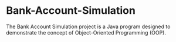 # Bank-Account-Simulation
The Bank Account Simulation project is a Java program designed to demonstrate the concept of Object-Oriented Programming (OOP).

